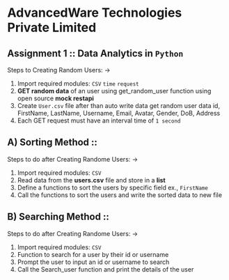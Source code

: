 # AdvancedWare Technologies Private Limited

## Assignment 1 :: Data Analytics in `Python`

Steps to Creating Random Users: ->

1) Import required modules: `CSV` `time` `request`
2) **GET random data** of an user using get_random_user function using open source **mock restapi** 
2) Create `User.csv` file after than auto write data get random user data
    id, FirstName, LastName, Username, Email, Avatar, Gender, DoB, Address
3) Each GET request must have an interval time of `1 second`

## A) Sorting Method ::

Steps to do after Creating Randome Users: ->

1) Import required modules: `CSV`
2) Read data from the **users.csv** file and store in a **list**
3) Define a functions to sort the users by specific field ex., `FirstName`
4) Call the functions to sort the users and write the sorted data to new file

## B) Searching Method ::

Steps to do after Creating Randome Users: ->

1) Import required modules: `CSV`
2) Function to search for a user by their id or username
3) Prompt the user to input an id or username to search
4) Call the Search_user function and print the details of the user
